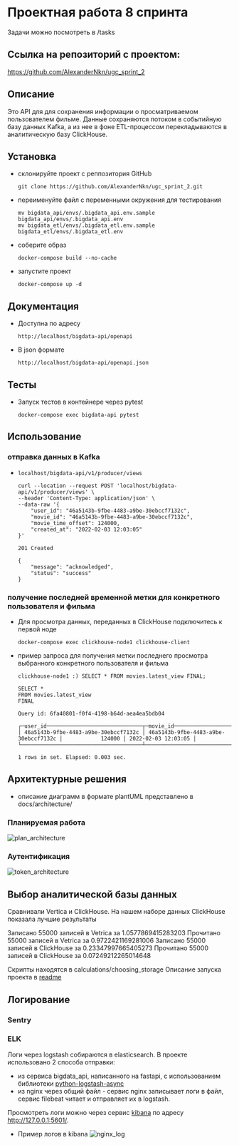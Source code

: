 # Проектная работа 8 спринта
Задачи можно посмотреть в /tasks

## Ссылка на репозиторий с проектом:
https://github.com/AlexanderNkn/ugc_sprint_2

## Описание
Это API для для сохранения информации о просматриваемом пользователем фильме. Данные сохраняются потоком в событийную базу данных Kafka, а из нее в фоне ETL-процессом перекладываются в аналитическую базу ClickHouse.

## Установка
- склонируйте проект с реппозитория GitHub
    ```
    git clone https://github.com/AlexanderNkn/ugc_sprint_2.git
    ```
- переименуйте файл с переменными окружения для тестирования
    ```
    mv bigdata_api/envs/.bigdata_api.env.sample bigdata_api/envs/.bigdata_api.env
    mv bigdata_etl/envs/.bigdata_etl.env.sample bigdata_etl/envs/.bigdata_etl.env
    ```
- соберите образ
    ```
    docker-compose build --no-cache
    ```
- запустите проект
    ```
    docker-compose up -d
    ```

## Документация 
- Доступна по адресу
    ```
    http://localhost/bigdata-api/openapi
    ```
- В json формате
    ```
    http://localhost/bigdata-api/openapi.json
    ```

## Тесты 
- Запуск тестов в контейнере через pytest
    ```
    docker-compose exec bigdata-api pytest
    ```

## Использование
### отправка данных в Kafka
- 
    ```
    localhost/bigdata-api/v1/producer/views
    
    curl --location --request POST 'localhost/bigdata-api/v1/producer/views' \
    --header 'Content-Type: application/json' \
    --data-raw '{
        "user_id": "46a5143b-9fbe-4483-a9be-30ebccf7132c",
        "movie_id": "46a5143b-9fbe-4483-a9be-30ebccf7132c",
        "movie_time_offset": 124000,
        "created_at": "2022-02-03 12:03:05"
    }'

    201 Created

    {
        "message": "acknowledged",
        "status": "success"
    }
    ```

### получение последней временной метки для конкретного пользователя и фильма

- Для просмотра данных, переданных в ClickHouse подключитесь к первой ноде
    ```
    docker-compose exec clickhouse-node1 clickhouse-client 
    ```

- пример запроса для получения метки последнего просмотра выбранного конкретного пользователя и фильма
    ```
    clickhouse-node1 :) SELECT * FROM movies.latest_view FINAL;
    
    SELECT *
    FROM movies.latest_view
    FINAL
    
    Query id: 6fa40801-f0f4-4198-b64d-aea4ea5bdb04
    
    ┌─user_id──────────────────────────────┬─movie_id─────────────────────────────┬─movie_time_offset─┬──────────created_at─┐
    │ 46a5143b-9fbe-4483-a9be-30ebccf7132c │ 46a5143b-9fbe-4483-a9be-30ebccf7132c │            124000 │ 2022-02-03 12:03:05 │
    └──────────────────────────────────────┴──────────────────────────────────────┴───────────────────┴─────────────────────┘
    
    1 rows in set. Elapsed: 0.003 sec.
    ```
## Архитектурные решения
- описание диаграмм в формате plantUML представлено в docs/architecture/

### Планируемая работа
![plan_architecture](docs/architecture/planning_architecture.png)

### Аутентификация
![token_architecture](docs/architecture/architecture_tokens.png)
## Выбор аналитической базы данных
Сравнивали Vertica и ClickHouse. На нашем наборе данных ClickHouse показала лучшие результаты

Записано 55000 записей в Vetrica за 1.0577869415283203 
Прочитано 55000 записей в Vetrica за 0.9722421169281006 
Записано 55000 записей в ClickHouse за 0.23347997665405273 
Прочитано 55000 записей в ClickHouse за 0.07249212265014648

Скрипты находятся в calculations/choosing_storage
Описание запуска проекта в [readme](calculations/choosing_storage/README.md)

## Логирование

### Sentry

### ELK

Логи через logstash собираются в elasticsearch. В проекте использовано 2 способа отправки:
- из сервиса bigdata_api, написанного на fastapi, с использованием библиотеки  [python-logstash-async](https://python-logstash-async.readthedocs.io/en/stable/index.html)
- из nginx через общий файл - сервис nginx записывает логи в файл, сервис filebeat читает и отправляет их в logstash.

Просмотреть логи можно через сервис [kibana](https://www.elastic.co/kibana/) по адресу http://127.0.0.1:5601/. 
- Пример логов в kibana
![nginx_log](docs/screenshots/nginx_log.png)

